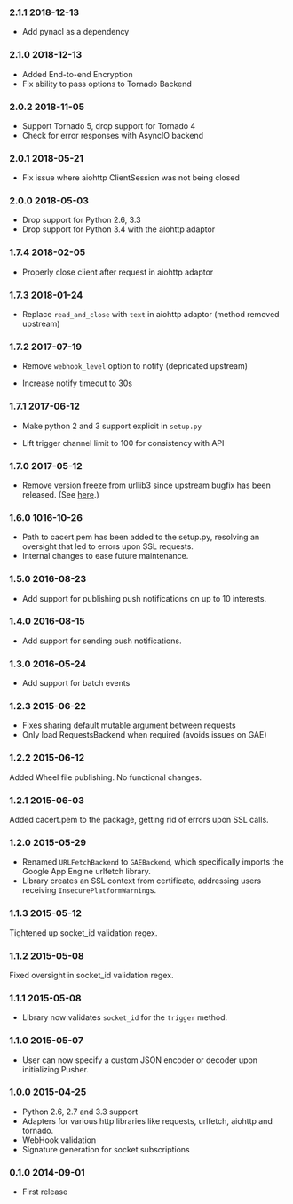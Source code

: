### 2.1.1 2018-12-13

* Add pynacl as a dependency

### 2.1.0 2018-12-13

* Added End-to-end Encryption
* Fix ability to pass options to Tornado Backend

### 2.0.2 2018-11-05

* Support Tornado 5, drop support for Tornado 4
* Check for error responses with AsyncIO backend

### 2.0.1 2018-05-21

* Fix issue where aiohttp ClientSession was not being closed

### 2.0.0 2018-05-03

* Drop support for Python 2.6, 3.3
* Drop support for Python 3.4 with the aiohttp adaptor

### 1.7.4 2018-02-05

* Properly close client after request in aiohttp adaptor

### 1.7.3 2018-01-24

* Replace `read_and_close` with `text` in aiohttp adaptor (method removed
  upstream)

### 1.7.2 2017-07-19

* Remove `webhook_level` option to notify (depricated upstream)

* Increase notify timeout to 30s

### 1.7.1 2017-06-12

* Make python 2 and 3 support explicit in `setup.py`

* Lift trigger channel limit to 100 for consistency with API

### 1.7.0 2017-05-12

* Remove version freeze from urllib3 since upstream bugfix has been released. (See [here](https://github.com/shazow/urllib3/pull/987).)

### 1.6.0 1016-10-26

* Path to cacert.pem has been added to the setup.py, resolving an oversight that led to errors upon SSL requests.
* Internal changes to ease future maintenance.

### 1.5.0 2016-08-23

* Add support for publishing push notifications on up to 10 interests.

### 1.4.0 2016-08-15

* Add support for sending push notifications.

### 1.3.0 2016-05-24

* Add support for batch events

### 1.2.3 2015-06-22

* Fixes sharing default mutable argument between requests
* Only load RequestsBackend when required (avoids issues on GAE)

### 1.2.2 2015-06-12

Added Wheel file publishing. No functional changes.

### 1.2.1 2015-06-03

Added cacert.pem to the package, getting rid of errors upon SSL calls.

### 1.2.0 2015-05-29

* Renamed `URLFetchBackend` to `GAEBackend`, which specifically imports the Google App Engine urlfetch library.
* Library creates an SSL context from certificate, addressing users receiving `InsecurePlatformWarning`s.

### 1.1.3 2015-05-12

Tightened up socket_id validation regex.

### 1.1.2 2015-05-08

Fixed oversight in socket_id validation regex.

### 1.1.1 2015-05-08

* Library now validates `socket_id` for the `trigger` method.

### 1.1.0 2015-05-07

* User can now specify a custom JSON encoder or decoder upon initializing Pusher.

### 1.0.0 2015-04-25

* Python 2.6, 2.7 and 3.3 support
* Adapters for various http libraries like requests, urlfetch, aiohttp and tornado.
* WebHook validation
* Signature generation for socket subscriptions

### 0.1.0 2014-09-01

* First release
